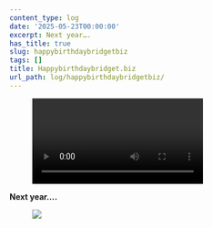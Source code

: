 ```yaml
---
content_type: log
date: '2025-05-23T00:00:00'
excerpt: Next year….
has_title: true
slug: happybirthdaybridgetbiz
tags: []
title: Happybirthdaybridget.biz
url_path: log/happybirthdaybridgetbiz/
---
```


<figure class="content-figure w-100">
<video src="https://mp1ewwuojwmnpxpy.public.blob.vercel-storage.com/media_1748403290947-FeJAkyduGmi7ZzNRy4Kmrvp6oqcyHk.mp4" class="w-100" width="auto" controls></video>
<figcaption class="f6 gray tl"></figcaption>
</figure>


**Next year….**
<figure class="content-figure">
<img src="https://mp1ewwuojwmnpxpy.public.blob.vercel-storage.com/image_1748033708790-5lUUWBoWJbIz8MZ2Q5i8B3hemamw5M.webp" width="auto" class="ba b--light-gray bw2 br2">
<figcaption class="f6 gray tl"></figcaption>
</figure>